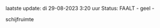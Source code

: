 laatste update: 
di 29-08-2023  3:20   uur 
Status: FAALT - geel - 
<div class="service Y">schijfruimte</div>